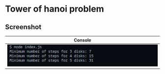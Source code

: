 # Tower of hanoi problem

## Screenshot

| Console                 |
| ----------------------- |
| ![Console](console.png) |
